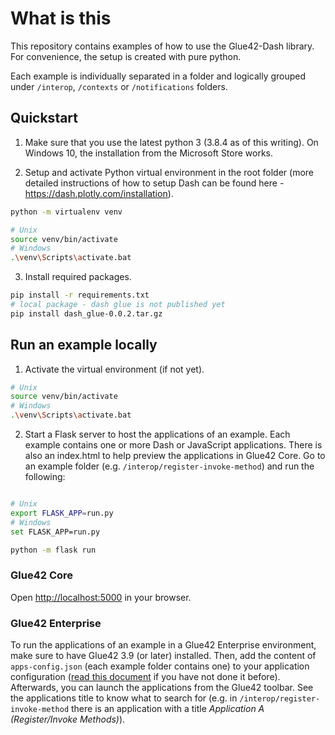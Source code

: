 # What is this

This repository contains examples of how to use the Glue42-Dash library. For convenience, the setup is created with pure python.

Each example is individually separated in a folder and logically grouped under `/interop`, `/contexts` or `/notifications` folders.

## Quickstart

1. Make sure that you use the latest python 3 (3.8.4 as of this writing). On Windows 10, the installation from the Microsoft Store works.

2. Setup and activate Python virtual environment in the root folder (more detailed instructions of how to setup Dash can be found here - https://dash.plotly.com/installation).

```sh
python -m virtualenv venv

# Unix
source venv/bin/activate
# Windows
.\venv\Scripts\activate.bat
```

3. Install required packages.
```sh
pip install -r requirements.txt
# local package - dash glue is not published yet
pip install dash_glue-0.0.2.tar.gz
```

## Run an example locally
1. Activate the virtual environment (if not yet).
```sh
# Unix
source venv/bin/activate
# Windows
.\venv\Scripts\activate.bat
```

2. Start a Flask server to host the applications of an example. Each example contains one or more Dash or JavaScript applications. There is also an index.html to help preview the applications in Glue42 Core. Go to an example folder (e.g. `/interop/register-invoke-method`) and run the following:

```sh

# Unix
export FLASK_APP=run.py
# Windows
set FLASK_APP=run.py

python -m flask run
```

### Glue42 Core 

Open [http://localhost:5000](http://localhost:5000) in your browser.

### Glue42 Enterprise

To run the applications of an example in a Glue42 Enterprise environment, make sure to have Glue42 3.9 (or later) installed. Then, add the content of `apps-config.json` (each example folder contains one) to your application configuration ([read this document](https://docs.glue42.com/developers/configuration/application/index.html#application_configuration) if you have not done it before). Afterwards, you can launch the applications from the Glue42 toolbar. See the applications title to know what to search for (e.g. in `/interop/register-invoke-method` there is an application with a title *Application A (Register/Invoke Methods)*).
